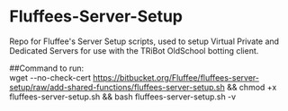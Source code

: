 # Fluffees-Server-Setup
Repo for Fluffee's Server Setup scripts, used to setup Virtual Private and Dedicated Servers for use with the TRiBot OldSchool botting client.

##Command to run:  
wget --no-check-cert https://bitbucket.org/Fluffee/fluffees-server-setup/raw/add-shared-functions/fluffees-server-setup.sh && chmod +x fluffees-server-setup.sh && bash fluffees-server-setup.sh -v